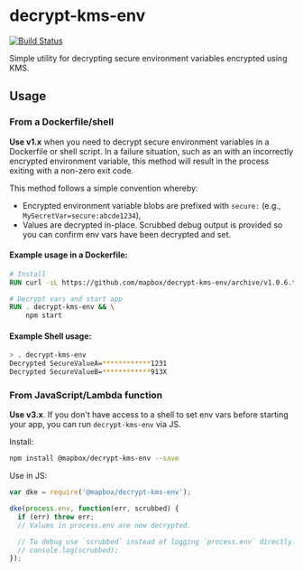 # decrypt-kms-env

[![Build Status](https://travis-ci.org/mapbox/decrypt-kms-env.svg?branch=master)](https://travis-ci.org/mapbox/decrypt-kms-env)

Simple utility for decrypting secure environment variables encrypted using KMS.

## Usage

### From a Dockerfile/shell

**Use v1.x** when you need to decrypt secure environment variables in a Dockerfile or shell script. In a failure situation, such as an with an incorrectly encrypted environment variable, this method will result in the process exiting with a non-zero exit code.

This method follows a simple convention whereby:

- Encrypted environment variable blobs are prefixed with `secure:` (e.g., `MySecretVar=secure:abcde1234`),
- Values are decrypted in-place. Scrubbed debug output is provided so you can confirm env vars have been decrypted and set.

#### Example usage in a Dockerfile:

```dockerfile
# Install
RUN curl -sL https://github.com/mapbox/decrypt-kms-env/archive/v1.0.6.tar.gz | tar --gunzip --extract --strip-components=1 --exclude=readme.md --directory=/usr/local

# Decrypt vars and start app
RUN . decrypt-kms-env && \
    npm start
```

#### Example Shell usage:

```sh
> . decrypt-kms-env
Decrypted SecureValueA=************1231
Decrypted SecureValueB=************913X
```

### From JavaScript/Lambda function

**Use v3.x**. If you don't have access to a shell to set env vars before starting your app, you can run `decrypt-kms-env` via JS.

Install:

```sh
npm install @mapbox/decrypt-kms-env --save
```

Use in JS:

```js
var dke = require('@mapbox/decrypt-kms-env');

dke(process.env, function(err, scrubbed) {
  if (err) throw err;
  // Values in process.env are now decrypted.

  // To debug use `scrubbed` instead of logging `process.env` directly.
  // console.log(scrubbed);
});
```
